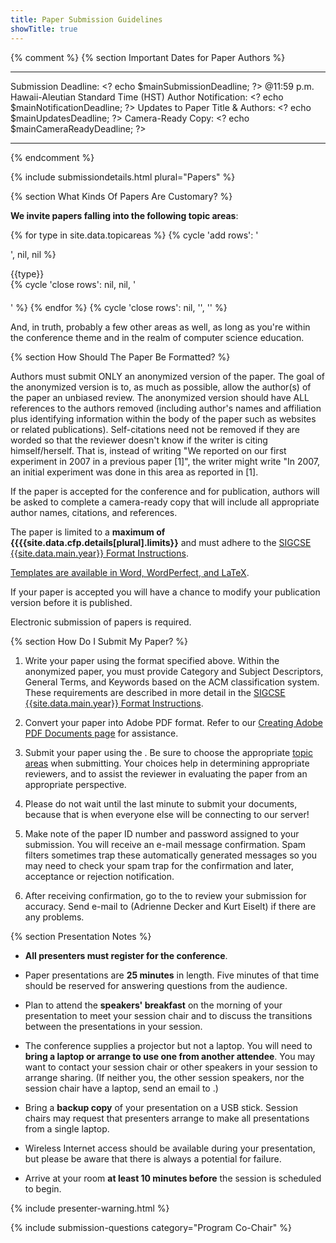 ```yaml
---
title: Paper Submission Guidelines
showTitle: true
---
```



{% comment %}
{% section Important Dates for Paper Authors %}

  ------------------------------------------------- ------------------------------------------
  Submission Deadline:                              \<? echo \$mainSubmissionDeadline; ?\>
  @11:59 p.m. Hawaii-Aleutian Standard Time (HST)
  Author Notification:                              \<? echo \$mainNotificationDeadline; ?\>
  Updates to Paper Title & Authors:                 \<? echo \$mainUpdatesDeadline; ?\>
  Camera-Ready Copy:                                \<? echo \$mainCameraReadyDeadline; ?\>
  ------------------------------------------------- ------------------------------------------
{% endcomment %}



{% include submissiondetails.html plural="Papers" %}

{% section What Kinds Of Papers Are Customary? %}

**We invite papers falling into the following topic areas**:

<a name="topicareas"> </a>

{% for type in site.data.topicareas %}
  {% cycle 'add rows': '<div class="row" style="padding-bottom: 20px; ">', nil, nil %}
<div class="col-md-4">
  {{type}}
</div>
  {% cycle 'close rows': nil, nil, '</div>' %}
{% endfor %}
{% cycle 'close rows': nil, '</div>', '</div>' %}

And, in truth, probably a few other areas as well, as long as you're within the conference theme and in the realm of  computer science education.

{% section How Should The Paper Be Formatted? %}

Authors must submit ONLY an anonymized version of the paper. The goal of
the anonymized version is to, as much as possible, allow the author(s)
of the paper an unbiased review. The anonymized version should have ALL
references to the authors removed (including author's names and
affiliation plus identifying information within the body of the paper
such as websites or related publications). Self-citations need not be
removed if they are worded so that the reviewer doesn't know if the
writer is citing himself/herself. That is, instead of writing "We
reported on our first experiment in 2007 in a previous paper [1]", the
writer might write "In 2007, an initial experiment was done in this area
as reported in [1].

If the paper is accepted for the conference and for publication, authors
will be asked to complete a camera-ready copy that will include all
appropriate author names, citations, and references.

The paper is limited to a **maximum of {{{{site.data.cfp.details[plural].limits}}** and must adhere to the
[SIGCSE {{site.data.main.year}} Format Instructions](format.html).

[Templates are available in Word, WordPerfect, and
LaTeX](http://www.acm.org/sigs/pubs/proceed/template.html).

If your paper is accepted you will have a chance to modify your
publication version before it is published.

Electronic submission of papers is required.

{% section How Do I Submit My Paper? %}

1.  Write your paper using the format specified above. Within the
    anonymized paper, you must provide Category and Subject Descriptors,
    General Terms, and Keywords based on the ACM classification system.
    These requirements are described in more detail in the [SIGCSE {{site.data.main.year}}
    Format Instructions](format.html).
    
2.  Convert your paper into Adobe PDF format. Refer to our [Creating
    Adobe PDF Documents page](creating_pdf.html) for assistance.
    
3.  Submit your paper using the . Be sure to choose the appropriate
    [topic areas](#topicareas) when submitting. Your choices help in
    determining appropriate reviewers, and to assist the reviewer in
    evaluating the paper from an appropriate perspective.
    
4.  Please do not wait until the last minute to submit your documents,
    because that is when everyone else will be connecting to our server!
    
5.  Make note of the paper ID number and password assigned to your
    submission. You will receive an e-mail message confirmation. Spam
    filters sometimes trap these automatically generated messages so you
    may need to check your spam trap for the confirmation and later,
    acceptance or rejection notification.
    
6.  After receiving confirmation, go to the to review your submission
    for accuracy. Send e-mail to (Adrienne Decker and Kurt Eiselt) if there are any problems.

{% section Presentation Notes %}

-   **All presenters must register for the conference**.

-   Paper presentations are **25 minutes** in length. Five minutes of
    that time should be reserved for answering questions from the
    audience.
    
-   Plan to attend the **speakers' breakfast** on the morning of your
    presentation to meet your session chair and to discuss the
    transitions between the presentations in your session.
    
-   The conference supplies a projector but not a laptop. You will need
    to **bring a laptop or arrange to use one from another attendee**.
    You may want to contact your session chair or other speakers in your
    session to arrange sharing. (If neither you, the other session
    speakers, nor the session chair have a laptop, send an email to
    .)
    
-   Bring a **backup copy** of your presentation on a USB stick. Session
    chairs may request that presenters arrange to make all presentations
    from a single laptop.
    
-   Wireless Internet access should be available during your
    presentation, but please be aware that there is always a potential
    for failure.
    
-   Arrive at your room **at least 10 minutes before** the session is
    scheduled to begin.


{% include presenter-warning.html %}



{% include submission-questions category="Program Co-Chair" %}


